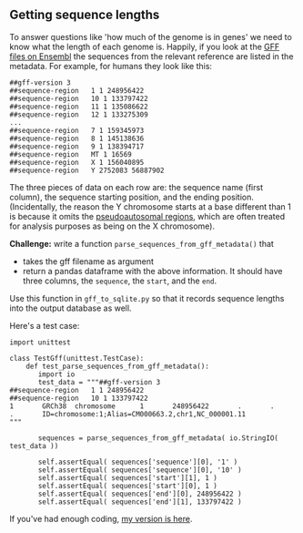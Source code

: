 ## Getting sequence lengths

To answer questions like 'how much of the genome is in genes' we need to know what the length of
each genome is. Happily, if you look at the [GFF files on
Ensembl](http://ftp.ensembl.org/pub/current_gff3/) the sequences from the relevant reference are
listed in the metadata.  For example, for humans they look like this:

    ##gff-version 3
    ##sequence-region   1 1 248956422
    ##sequence-region   10 1 133797422
    ##sequence-region   11 1 135086622
    ##sequence-region   12 1 133275309
    ...
    ##sequence-region   7 1 159345973
    ##sequence-region   8 1 145138636
    ##sequence-region   9 1 138394717
    ##sequence-region   MT 1 16569
    ##sequence-region   X 1 156040895
    ##sequence-region   Y 2752083 56887902

The three pieces of data on each row are: the sequence name (first column), the sequence starting position, and the
ending position. (Incidentally, the reason the Y chromosome starts at a base different than 1 is because it omits the
[pseudoautosomal regions](https://www.ncbi.nlm.nih.gov/grc/human?filters=chr:Y#current-regions), which are often
treated for analysis purposes as being on the X chromosome).

**Challenge:** write a function `parse_sequences_from_gff_metadata()` that

- takes the gff filename as argument
- return a pandas dataframe with the above information.  It should have three columns, the `sequence`, the `start`, and the `end`.

Use this function in `gff_to_sqlite.py` so that it records sequence lengths into the output
database as well.

Here's a test case:

```
import unittest

class TestGff(unittest.TestCase):
    def test_parse_sequences_from_gff_metadata():
       import io
       test_data = """##gff-version 3
##sequence-region   1 1 248956422
##sequence-region   10 1 133797422
1       GRCh38  chromosome      1       248956422       .       .       .       ID=chromosome:1;Alias=CM000663.2,chr1,NC_000001.11
"""

       sequences = parse_sequences_from_gff_metadata( io.StringIO( test_data ))

       self.assertEqual( sequences['sequence'][0], '1' )
       self.assertEqual( sequences['sequence'][0], '10' )
       self.assertEqual( sequences['start'][1], 1 )
       self.assertEqual( sequences['start'][0], 1 )
       self.assertEqual( sequences['end'][0], 248956422 )
       self.assertEqual( sequences['end'][1], 133797422 )
```

If you've had enough coding, [my version is here](solutions/part3/gff.py).


